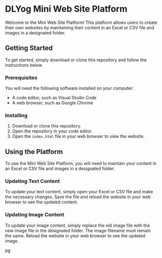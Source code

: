 # DLYog Mini Web Site Platform 
Welcome to the Mini Web Site Platform! This platform allows users to create their own websites by maintaining their content in an Excel or CSV file and images in a designated folder. 

## Getting Started

To get started, simply download or clone this repository and follow the instructions below.

### Prerequisites

You will need the following software installed on your computer:

- A code editor, such as Visual Studio Code
- A web browser, such as Google Chrome

### Installing

1. Download or clone this repository.
2. Open the repository in your code editor.
3. Open the `index.html` file in your web browser to view the website.

## Using the Platform

To use the Mini Web Site Platform, you will need to maintain your content in an Excel or CSV file and images in a designated folder. 

### Updating Text Content

To update your text content, simply open your Excel or CSV file and make the necessary changes. Save the file and reload the website in your web browser to see the updated content.

### Updating Image Content

To update your image content, simply replace the old image file with the new image file in the designated folder. The image filename must remain the same. Reload the website in your web browser to see the updated image.


pg

